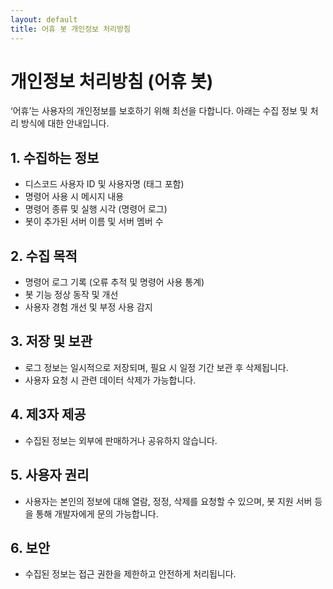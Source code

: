 ```yaml
---
layout: default
title: 어휴 봇 개인정보 처리방침
---
```


# 개인정보 처리방침 (어휴 봇)

‘어휴’는 사용자의 개인정보를 보호하기 위해 최선을 다합니다. 아래는 수집 정보 및 처리 방식에 대한 안내입니다.

## 1. 수집하는 정보
- 디스코드 사용자 ID 및 사용자명 (태그 포함)
- 명령어 사용 시 메시지 내용
- 명령어 종류 및 실행 시각 (명령어 로그)
- 봇이 추가된 서버 이름 및 서버 멤버 수

## 2. 수집 목적
- 명령어 로그 기록 (오류 추적 및 명령어 사용 통계)
- 봇 기능 정상 동작 및 개선
- 사용자 경험 개선 및 부정 사용 감지

## 3. 저장 및 보관
- 로그 정보는 일시적으로 저장되며, 필요 시 일정 기간 보관 후 삭제됩니다.
- 사용자 요청 시 관련 데이터 삭제가 가능합니다.

## 4. 제3자 제공
- 수집된 정보는 외부에 판매하거나 공유하지 않습니다.

## 5. 사용자 권리
- 사용자는 본인의 정보에 대해 열람, 정정, 삭제를 요청할 수 있으며, 봇 지원 서버 등을 통해 개발자에게 문의 가능합니다.

## 6. 보안
- 수집된 정보는 접근 권한을 제한하고 안전하게 처리됩니다.

